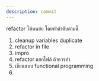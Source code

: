 ```yaml
---
description: commit
---
```


refactor ให้หนอ่ย โดยทำลำดับตามนี้
1. cleanup variables duplicate 
2. refactor in file 
3. impro
3. refactor แยกไฟล์ ถ้าควรทำ
2. เขียนแบบ functional programming
3. 